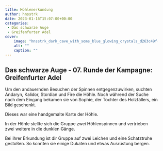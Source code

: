 ```yaml
---
title: Höhlenerkundung
author: hnsstrk
date: 2023-01-16T15:07:00+00:00
categories:
 - Das schwarze Auge
 - Greifenfurter Adel
cover:
    image: "hnsstrk_dark_cave_with_some_blue_glowing_crystals_d263c49f-3809-4e9c-9d90-857c087937d5-768x512.png"
    alt: ""
    caption: ""
---
```


## Das schwarze Auge - 07. Runde der Kampagne: Greifenfurter Adel

Um den andauernden Besuchen der Spinnen entgegenzuwirken, suchten Andaryn, Kalidor, Stordian und Fire die Höhle. Noch während der Suche nach dem Eingang bekamen sie von Sophie, der Tochter des Holzfällers, ein Bild geschenkt.

Dieses war eine handgemalte Karte der Höhle.

In der Höhle stellte sich die Gruppe zwei Höhlenspinnen und vertrieben zwei weitere in die dunklen Gänge.

Bei ihrer Erkundung ist dir Gruppe auf zwei Leichen und eine Schatztruhe gestoßen. So konnten sie einige Dukaten und etwas Ausrüstung bergen.